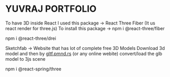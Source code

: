 # YUVRAJ PORTFOLIO

To have 3D inside React I used this package -> React Three Fiber (It us react render for three.js)
To install this package -> npm i @react-three/fiber

npm i @react-three/drei

Sketchfab -> Website that has lot of complete free 3D Models
Download 3d model and then by  [gltf.pmnd.rs](https://gltf.pmnd.rs/) (or any online webite) convert/load the glb model to 3js scene 

npm i @react-spring/three